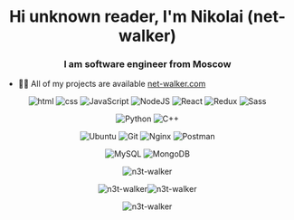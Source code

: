 <h1 align="center">Hi unknown reader, I'm Nikolai (net-walker)</h1>
<h3 align="center">I am software engineer from Moscow</h3>

- 👨‍💻 All of my projects are available [net-walker.com](https://net-walker.com/)

<p align="center">
  <img src="https://img.shields.io/badge/html%20-%23E34F26.svg?&style=for-the-badge&logo=html5&logoColor=white" alt="html" /> <img src="https://img.shields.io/badge/css%20-%231572B6.svg?&style=for-the-badge&logo=css3&logoColor=white" alt="css" /> <img src="https://img.shields.io/badge/JavaScript-323330?style=for-the-badge&logo=javascript&logoColor=F7DF1E" alt="JavaScript" /> <img src="https://img.shields.io/badge/Node.js-339933?style=for-the-badge&logo=nodedotjs&logoColor=white" alt="NodeJS" /> <img src="https://img.shields.io/badge/React-20232A?style=for-the-badge&logo=react&logoColor=61DAFB" alt="React" /> <img src="https://img.shields.io/badge/Redux-593D88?style=for-the-badge&logo=redux&logoColor=white" alt="Redux" /> <img src="https://img.shields.io/badge/Sass-CC6699?style=for-the-badge&logo=sass&logoColor=white" alt="Sass" />
</p>
<p align="center">
  <img src="https://img.shields.io/badge/python%20-%2314354C.svg?&style=for-the-badge&logo=python&logoColor=white" alt="Python" /> <img src="https://img.shields.io/badge/c++-%2300599C.svg?style=for-the-badge&logo=c%2B%2B&logoColor=white" alt="C++" />
<p align="center">
  <img src="https://img.shields.io/badge/Ubuntu-E95420?style=for-the-badge&logo=ubuntu&logoColor=white" alt="Ubuntu" /> <img src="https://img.shields.io/badge/git%20-%23F05033.svg?&style=for-the-badge&logo=git&logoColor=white" alt="Git" /> <img src="https://img.shields.io/badge/nginx-%23009639.svg?style=for-the-badge&logo=nginx&logoColor=white" alt="Nginx" /> <img src="https://img.shields.io/badge/Postman-FF6C37?style=for-the-badge&logo=postman&logoColor=red" alt="Postman" />
</p>
<p align="center">
  <img src="https://img.shields.io/badge/MySQL-005C84?style=for-the-badge&logo=mysql&logoColor=white" alt="MySQL" /> <img src="https://img.shields.io/badge/MongoDB-%234ea94b.svg?style=for-the-badge&logo=mongodb&logoColor=white" alt="MongoDB" />
</p>


<p align="center">
  <img src="https://github-profile-summary-cards.vercel.app/api/cards/profile-details?username=n3t-walker&theme=tokyonight" alt="n3t-walker" />
</p>
<p align="center">
  <img src="https://github-profile-summary-cards.vercel.app/api/cards/most-commit-language?username=n3t-walker&theme=tokyonight" alt="n3t-walker" /><img src="https://github-profile-summary-cards.vercel.app/api/cards/repos-per-language?username=n3t-walker&theme=tokyonight" alt="n3t-walker" />
</p>
<p align="center">
  <img src="https://github-profile-summary-cards.vercel.app/api/cards/profile-details?username=n3t-walker&theme=tokyonight" alt="n3t-walker" />
</p>
